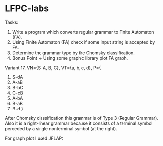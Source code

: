 # LFPC-labs
Tasks:
1. Write a program which converts regular grammar to Finite Automaton (FA).
2. Using Finite Automaton (FA) check if some input string is accepted by FA. 
3. Determine the grammar type by the Chomsky classification.
4. Bonus Point -> Using some graphic library plot FA graph.

Variant 17. VN={S, A, B, C}, VT={a, b, c, d},
P={
 1. S-dA
 2. A-aB
 3. B-bC
 4. C-cB
 5. A-bA
 6. B-aB
 7. B-d }
 
After Chomsky classification this grammar is of Type 3 (Regular Grammar). Also it is a right-linear grammar 
because it consists of a terminal symbol perceded by a single nonterminal symbol (at the right).

For graph plot I used JFLAP:

